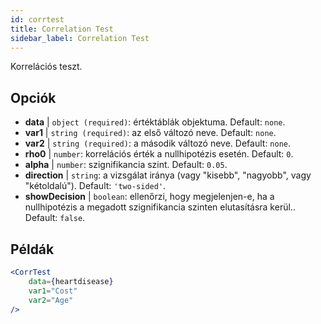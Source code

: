 ```yaml
---
id: corrtest
title: Correlation Test
sidebar_label: Correlation Test
---
```


Korrelációs teszt.

## Opciók

* __data__ | `object (required)`: értéktáblák objektuma. Default: `none`.
* __var1__ | `string (required)`: az első változó neve. Default: `none`.
* __var2__ | `string (required)`: a második változó neve. Default: `none`.
* __rho0__ | `number`: korrelációs érték a nullhipotézis esetén. Default: `0`.
* __alpha__ | `number`: szignifikancia szint. Default: `0.05`.
* __direction__ | `string`: a vizsgálat iránya (vagy "kisebb", "nagyobb", vagy "kétoldalú"). Default: `'two-sided'`.
* __showDecision__ | `boolean`: ellenőrzi, hogy megjelenjen-e, ha a nullhipotézis a megadott szignifikancia szinten elutasításra kerül.. Default: `false`.


## Példák

```jsx live
<CorrTest
    data={heartdisease} 
    var1="Cost"
    var2="Age"
/>
```
